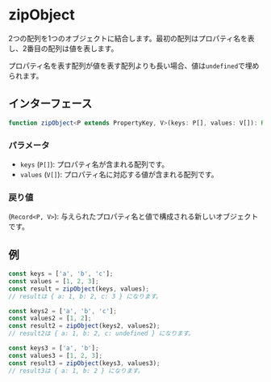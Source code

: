 # zipObject

2つの配列を1つのオブジェクトに結合します。最初の配列はプロパティ名を表し、2番目の配列は値を表します。

プロパティ名を表す配列が値を表す配列よりも長い場合、値は`undefined`で埋められます。

## インターフェース

```typescript
function zipObject<P extends PropertyKey, V>(keys: P[], values: V[]): Record<P, V>;
```

### パラメータ

- `keys` (`P[]`): プロパティ名が含まれる配列です。
- `values` (`V[]`): プロパティ名に対応する値が含まれる配列です。

### 戻り値

(`Record<P, V>`): 与えられたプロパティ名と値で構成される新しいオブジェクトです。

## 例

```typescript
const keys = ['a', 'b', 'c'];
const values = [1, 2, 3];
const result = zipObject(keys, values);
// resultは { a: 1, b: 2, c: 3 } になります。

const keys2 = ['a', 'b', 'c'];
const values2 = [1, 2];
const result2 = zipObject(keys2, values2);
// result2は { a: 1, b: 2, c: undefined } になります。

const keys3 = ['a', 'b'];
const values3 = [1, 2, 3];
const result3 = zipObject(keys3, values3);
// result3は { a: 1, b: 2 } になります。
```
